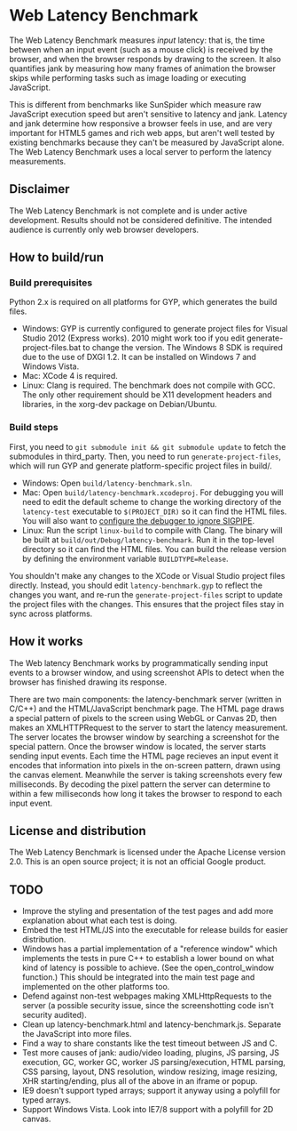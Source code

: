 # Web Latency Benchmark

The Web Latency Benchmark measures *input* latency: that is, the time between when an input event (such as a mouse click) is received by the browser, and when the browser responds by drawing to the screen. It also quantifies jank by measuring how many frames of animation the browser skips while performing tasks such as image loading or executing JavaScript.

This is different from benchmarks like SunSpider which measure raw JavaScript execution speed but aren't sensitive to latency and jank. Latency and jank determine how responsive a browser feels in use, and are very important for HTML5 games and rich web apps, but aren't well tested by existing benchmarks because they can't be measured by JavaScript alone. The Web Latency Benchmark uses a local server to perform the latency measurements.

## Disclaimer

The Web Latency Benchmark is not complete and is under active development. Results should not be considered definitive. The intended audience is currently only web browser developers.

## How to build/run

### Build prerequisites

Python 2.x is required on all platforms for GYP, which generates the build files.

* Windows: GYP is currently configured to generate project files for Visual Studio 2012 (Express works). 2010 might work too if you edit generate-project-files.bat to change the version. The Windows 8 SDK is required due to the use of DXGI 1.2. It can be installed on Windows 7 and Windows Vista.
* Mac: XCode 4 is required.
* Linux: Clang is required. The benchmark does not compile with GCC. The only other requirement should be X11 development headers and libraries, in the xorg-dev package on Debian/Ubuntu.

### Build steps

First, you need to `git submodule init && git submodule update` to fetch the submodules in third_party. Then, you need to run `generate-project-files`, which will run GYP and generate platform-specific project files in build/.

* Windows: Open `build/latency-benchmark.sln`.
* Mac: Open `build/latency-benchmark.xcodeproj`. For debugging you will need to edit the default scheme to change the working directory of the `latency-test` executable to `$(PROJECT_DIR)` so it can find the HTML files. You will also want to [configure the debugger to ignore SIGPIPE](http://stackoverflow.com/questions/10431579/permanently-configuring-lldb-in-xcode-4-3-2-not-to-stop-on-signals).
* Linux: Run the script `linux-build` to compile with Clang. The binary will be built at `build/out/Debug/latency-benchmark`. Run it in the top-level directory so it can find the HTML files. You can build the release version by defining the environment variable `BUILDTYPE=Release`.

You shouldn't make any changes to the XCode or Visual Studio project files directly. Instead, you should edit `latency-benchmark.gyp` to reflect the changes you want, and re-run the `generate-project-files` script to update the project files with the changes. This ensures that the project files stay in sync across platforms.

## How it works

The Web latency Benchmark works by programmatically sending input events to a browser window, and using screenshot APIs to detect when the browser has finished drawing its response.

There are two main components: the latency-benchmark server (written in C/C++) and the HTML/JavaScript benchmark page. The HTML page draws a special pattern of pixels to the screen using WebGL or Canvas 2D, then makes an XMLHTTPRequest to the server to start the latency measurement. The server locates the browser window by searching a screenshot for the special pattern. Once the browser window is located, the server starts sending input events. Each time the HTML page recieves an input event it encodes that information into pixels in the on-screen pattern, drawn using the canvas element. Meanwhile the server is taking screenshots every few milliseconds. By decoding the pixel pattern the server can determine to within a few milliseconds how long it takes the browser to respond to each input event.

## License and distribution

The Web Latency Benchmark is licensed under the Apache License version 2.0. This is an open source project; it is not an official Google product.

## TODO

* Improve the styling and presentation of the test pages and add more explanation about what each test is doing.
* Embed the test HTML/JS into the executable for release builds for easier distribution.
* Windows has a partial implementation of a "reference window" which implements the tests in pure C++ to establish a lower bound on what kind of latency is possible to achieve. (See the open_control_window function.) This should be integrated into the main test page and implemented on the other platforms too.
* Defend against non-test webpages making XMLHttpRequests to the server (a possible security issue, since the screenshotting code isn't security audited).
* Clean up latency-benchmark.html and latency-benchmark.js. Separate the JavaScript into more files.
* Find a way to share constants like the test timeout between JS and C.
* Test more causes of jank: audio/video loading, plugins, JS parsing, JS execution, GC, worker GC, worker JS parsing/execution, HTML parsing, CSS parsing, layout, DNS resolution, window resizing, image resizing, XHR starting/ending, plus all of the above in an iframe or popup.
* IE9 doesn't support typed arrays; support it anyway using a polyfill for typed arrays.
* Support Windows Vista. Look into IE7/8 support with a polyfill for 2D canvas.
